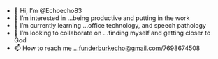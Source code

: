 - 👋 Hi, I’m @Echoecho83
- 👀 I’m interested in ...being productive and putting in the work
- 🌱 I’m currently learning ...office technology, and speech pathology 
- 💞️ I’m looking to collaborate on ...finding myself and getting closer to God
- 📫 How to reach me ...funderburkecho@gmail.com/7698674508

<!---
Echoecho83/Echoecho83 is a ✨ special ✨ repository because its `README.md` (this file) appears on your GitHub profile.
You can click the Preview link to take a look at your changes.
--->
